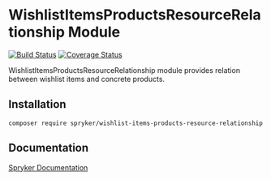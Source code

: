 # WishlistItemsProductsResourceRelationship Module
[![Build Status](https://travis-ci.org/spryker/wishlist-items-products-resource-relationship.svg)](https://travis-ci.org/spryker/wishlists-products-resource-relationship)
[![Coverage Status](https://coveralls.io/repos/github/spryker/wishlist-items-products-resource-relationship/badge.svg)](https://coveralls.io/github/spryker/wishlists-products-resource-relationship)

WishlistItemsProductsResourceRelationship module provides relation between wishlist items and concrete products.

## Installation

```
composer require spryker/wishlist-items-products-resource-relationship
```

## Documentation

[Spryker Documentation](https://academy.spryker.com/developing_with_spryker/module_guide/modules.html)
